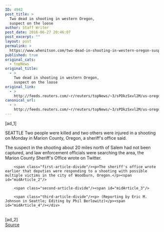 ```yaml
---
ID: 4942
post_title: >
  Two dead in shooting in western Oregon,
  suspect on the loose
author: Staff Writer
post_date: 2016-06-27 20:46:07
post_excerpt: ""
layout: post
permalink: >
  https://www.whenitson.com/two-dead-in-shooting-in-western-oregon-suspect-on-the-loose/
published: true
original_cats:
  - topNews
original_title:
  - >
    Two dead in shooting in western Oregon,
    suspect on the loose
original_link:
  - >
    http://feeds.reuters.com/~r/reuters/topNews/~3/sPDkzSxvl2M/us-oregon-shooting-marion-idUSKCN0ZD2QZ
canonical_url:
  - >
    http://feeds.reuters.com/~r/reuters/topNews/~3/sPDkzSxvl2M/us-oregon-shooting-marion-idUSKCN0ZD2QZ
---
```

 [ad_1]
<br><div id="articleText">
<span id="midArticle_start"/>

<span class="focusParagraph" readability="5"><p><span class="articleLocation">SEATTLE</span> Two people were killed and two others were injured in a shooting on Monday in Marion County, Oregon, a sheriff's office said.</p></span><span id="midArticle_0"/><p>The suspect in the shooting about 20 miles north of Salem had not been captured, and law enforcement officials were searching the area, the Marion County Sheriff's Office wrote on Twitter.</p><span id="midArticle_1"/>
        
        <span class="first-article-divide"/><p>The sheriff's office wrote earlier that deputies were responding to a shooting with possible multiple victims in the city of Woodburn, Oregon.</p><span id="midArticle_2"/>
        
        <span class="second-article-divide"/><span id="midArticle_3"/>
        
        <span class="third-article-divide"/><p> (Reporting by Eric M. Johnson in Seattle; Editing by Phil Berlowitz)</p><span id="midArticle_4"/></div>
<br>[ad_2]
<br><a href="http://feeds.reuters.com/~r/reuters/topNews/~3/sPDkzSxvl2M/us-oregon-shooting-marion-idUSKCN0ZD2QZ">Source </a>